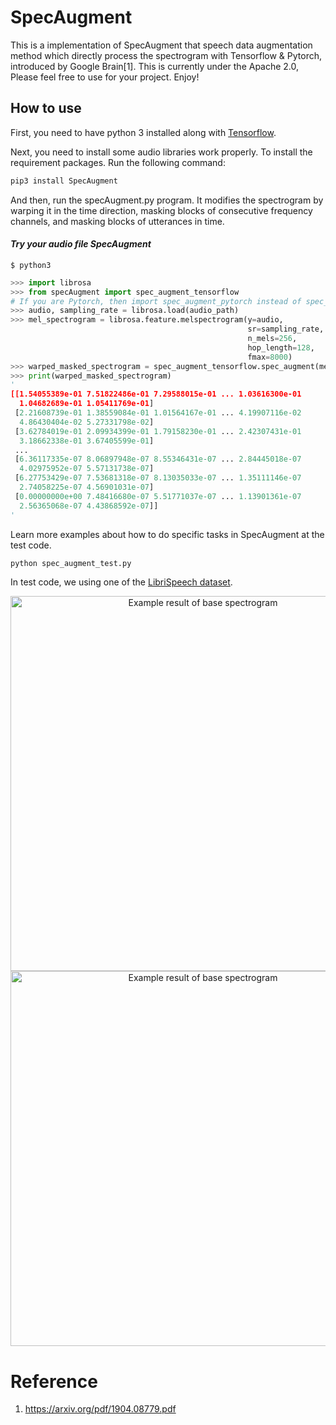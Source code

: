 # SpecAugment

This is a implementation of SpecAugment that speech data augmentation method which directly process the spectrogram with Tensorflow & Pytorch, introduced by Google Brain[1]. This is currently under the Apache 2.0, Please feel free to use for your project. Enjoy!

## How to use

First, you need to have python 3 installed along with [Tensorflow](https://www.tensorflow.org/install/).

Next, you need to install some audio libraries work properly. To install the requirement packages. Run the following command:

```bash
pip3 install SpecAugment
```

And then, run the specAugment.py program. It modifies the spectrogram by warping it in the time direction, masking blocks of consecutive frequency channels, and masking blocks of utterances in time.

#### *Try your audio file SpecAugment*

```shell
$ python3
```

```python
>>> import librosa
>>> from specAugment import spec_augment_tensorflow
# If you are Pytorch, then import spec_augment_pytorch instead of spec_augment_tensorflow
>>> audio, sampling_rate = librosa.load(audio_path)
>>> mel_spectrogram = librosa.feature.melspectrogram(y=audio,
                                                     sr=sampling_rate,
                                                     n_mels=256,
                                                     hop_length=128,
                                                     fmax=8000)
>>> warped_masked_spectrogram = spec_augment_tensorflow.spec_augment(mel_spectrogram=mel_spectrogram)
>>> print(warped_masked_spectrogram)
'
[[1.54055389e-01 7.51822486e-01 7.29588015e-01 ... 1.03616300e-01
  1.04682689e-01 1.05411769e-01]
 [2.21608739e-01 1.38559084e-01 1.01564167e-01 ... 4.19907116e-02
  4.86430404e-02 5.27331798e-02]
 [3.62784019e-01 2.09934399e-01 1.79158230e-01 ... 2.42307431e-01
  3.18662338e-01 3.67405599e-01]
 ...
 [6.36117335e-07 8.06897948e-07 8.55346431e-07 ... 2.84445018e-07
  4.02975952e-07 5.57131738e-07]
 [6.27753429e-07 7.53681318e-07 8.13035033e-07 ... 1.35111146e-07
  2.74058225e-07 4.56901031e-07]
 [0.00000000e+00 7.48416680e-07 5.51771037e-07 ... 1.13901361e-07
  2.56365068e-07 4.43868592e-07]]
'
```
Learn more examples about how to do specific tasks in SpecAugment at the test code.

```bash
python spec_augment_test.py
```
In test code, we using one of the [LibriSpeech dataset](http://www.openslr.org/12/).

<p align="center">
  <img src="https://github.com/shelling203/SpecAugment/blob/master/images/Figure_1.png" alt="Example result of base spectrogram"/ width=600>
  <img src="https://github.com/shelling203/SpecAugment/blob/master/images/Figure_2.png" alt="Example result of base spectrogram"/ width=600>
</p>


# Reference

1. https://arxiv.org/pdf/1904.08779.pdf
